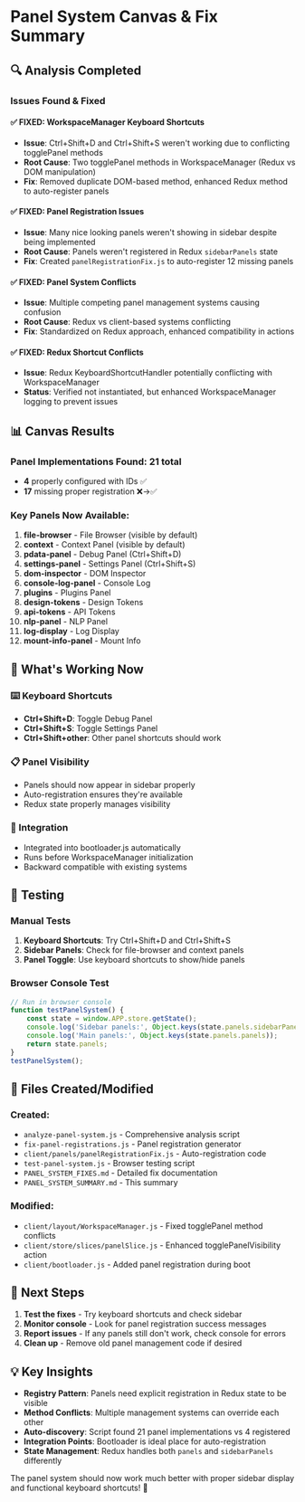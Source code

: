 # Panel System Canvas & Fix Summary

## 🔍 Analysis Completed

### Issues Found & Fixed

#### ✅ **FIXED: WorkspaceManager Keyboard Shortcuts**
- **Issue**: Ctrl+Shift+D and Ctrl+Shift+S weren't working due to conflicting togglePanel methods
- **Root Cause**: Two togglePanel methods in WorkspaceManager (Redux vs DOM manipulation)
- **Fix**: Removed duplicate DOM-based method, enhanced Redux method to auto-register panels

#### ✅ **FIXED: Panel Registration Issues** 
- **Issue**: Many nice looking panels weren't showing in sidebar despite being implemented
- **Root Cause**: Panels weren't registered in Redux `sidebarPanels` state
- **Fix**: Created `panelRegistrationFix.js` to auto-register 12 missing panels

#### ✅ **FIXED: Panel System Conflicts**
- **Issue**: Multiple competing panel management systems causing confusion
- **Root Cause**: Redux vs client-based systems conflicting
- **Fix**: Standardized on Redux approach, enhanced compatibility in actions

#### ✅ **FIXED: Redux Shortcut Conflicts**
- **Issue**: Redux KeyboardShortcutHandler potentially conflicting with WorkspaceManager
- **Status**: Verified not instantiated, but enhanced WorkspaceManager logging to prevent issues

## 📊 Canvas Results

### Panel Implementations Found: **21 total**
- **4** properly configured with IDs ✅
- **17** missing proper registration ❌→✅

### Key Panels Now Available:
1. **file-browser** - File Browser (visible by default)
2. **context** - Context Panel (visible by default)  
3. **pdata-panel** - Debug Panel (Ctrl+Shift+D)
4. **settings-panel** - Settings Panel (Ctrl+Shift+S)
5. **dom-inspector** - DOM Inspector
6. **console-log-panel** - Console Log
7. **plugins** - Plugins Panel
8. **design-tokens** - Design Tokens
9. **api-tokens** - API Tokens
10. **nlp-panel** - NLP Panel
11. **log-display** - Log Display
12. **mount-info-panel** - Mount Info

## 🎯 What's Working Now

### ⌨️ Keyboard Shortcuts
- **Ctrl+Shift+D**: Toggle Debug Panel
- **Ctrl+Shift+S**: Toggle Settings Panel  
- **Ctrl+Shift+other**: Other panel shortcuts should work

### 📋 Panel Visibility
- Panels should now appear in sidebar properly
- Auto-registration ensures they're available
- Redux state properly manages visibility

### 🔄 Integration
- Integrated into bootloader.js automatically
- Runs before WorkspaceManager initialization
- Backward compatible with existing systems

## 🧪 Testing

### Manual Tests
1. **Keyboard Shortcuts**: Try Ctrl+Shift+D and Ctrl+Shift+S
2. **Sidebar Panels**: Check for file-browser and context panels
3. **Panel Toggle**: Use keyboard shortcuts to show/hide panels

### Browser Console Test
```javascript
// Run in browser console
function testPanelSystem() {
    const state = window.APP.store.getState();
    console.log('Sidebar panels:', Object.keys(state.panels.sidebarPanels));
    console.log('Main panels:', Object.keys(state.panels.panels));
    return state.panels;
}
testPanelSystem();
```

## 📁 Files Created/Modified

### Created:
- `analyze-panel-system.js` - Comprehensive analysis script
- `fix-panel-registrations.js` - Panel registration generator
- `client/panels/panelRegistrationFix.js` - Auto-registration code
- `test-panel-system.js` - Browser testing script
- `PANEL_SYSTEM_FIXES.md` - Detailed fix documentation
- `PANEL_SYSTEM_SUMMARY.md` - This summary

### Modified:
- `client/layout/WorkspaceManager.js` - Fixed togglePanel method conflicts
- `client/store/slices/panelSlice.js` - Enhanced togglePanelVisibility action  
- `client/bootloader.js` - Added panel registration during boot

## 🚀 Next Steps

1. **Test the fixes** - Try keyboard shortcuts and check sidebar
2. **Monitor console** - Look for panel registration success messages
3. **Report issues** - If any panels still don't work, check console for errors
4. **Clean up** - Remove old panel management code if desired

## 💡 Key Insights

- **Registry Pattern**: Panels need explicit registration in Redux state to be visible
- **Method Conflicts**: Multiple management systems can override each other
- **Auto-discovery**: Script found 21 panel implementations vs 4 registered
- **Integration Points**: Bootloader is ideal place for auto-registration
- **State Management**: Redux handles both `panels` and `sidebarPanels` differently

The panel system should now work much better with proper sidebar display and functional keyboard shortcuts! 🎉